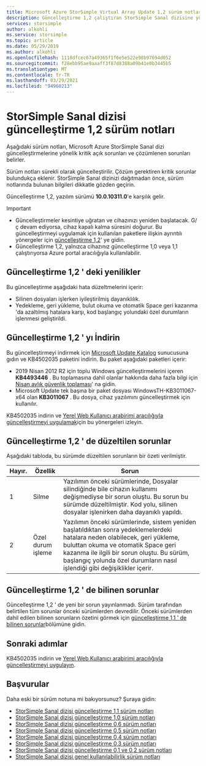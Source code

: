 ```yaml
---
title: Microsoft Azure StorSimple Virtual Array Update 1,2 sürüm notları | Microsoft Docs
description: Güncelleştirme 1,2 çalıştıran StorSimple Sanal dizisine yönelik kritik açık sorunlar ve çözümleri açıklar.
services: storsimple
author: alkohli
ms.service: storsimple
ms.topic: article
ms.date: 05/29/2019
ms.author: alkohli
ms.openlocfilehash: 1118dfcec67a49365f1f6e5e522e98b97694d052
ms.sourcegitcommit: f28ebb95ae9aaaff3f87d8388a09b41e0b3445b5
ms.translationtype: MT
ms.contentlocale: tr-TR
ms.lasthandoff: 03/29/2021
ms.locfileid: "94960213"
---
```

# <a name="storsimple-virtual-array-update-12-release-notes"></a>StorSimple Sanal dizisi güncelleştirme 1,2 sürüm notları

Aşağıdaki sürüm notları, Microsoft Azure StorSimple Sanal dizi güncelleştirmelerine yönelik kritik açık sorunları ve çözümlenen sorunları belirler.

Sürüm notları sürekli olarak güncelleştirilir. Çözüm gerektiren kritik sorunlar bulundukça eklenir. StorSimple Sanal dizinizi dağıtmadan önce, sürüm notlarında bulunan bilgileri dikkatle gözden geçirin.

Güncelleştirme 1,2, yazılım sürümü **10.0.10311.0**'e karşılık gelir.

> [!IMPORTANT]
> - Güncelleştirmeler kesintiye uğratan ve cihazınızı yeniden başlatacak. G/ç devam ediyorsa, cihaz kapalı kalma süresini doğurur. Bu güncelleştirmeyi uygulamak için kullanılan paketlere ilişkin ayrıntılı yönergeler için [güncelleştirme 1,2](#download-update-12)' ye gidin.
> - Güncelleştirme 1,2, yalnızca cihazınız güncelleştirme 1,0 veya 1,1 çalıştırıyorsa Azure portal aracılığıyla kullanılabilir.

## <a name="whats-new-in-update-12"></a>Güncelleştirme 1,2 ' deki yenilikler

Bu güncelleştirme aşağıdaki hata düzeltmelerini içerir:

- Silinen dosyaları işlerken iyileştirilmiş dayanıklılık.
- Yedekleme, geri yükleme, bulut okuma ve otomatik Space geri kazanma 'da azaltılmış hatalara karşı, kod başlangıç yolundaki özel durumların işlenmesi geliştirildi.

## <a name="download-update-12"></a>Güncelleştirme 1,2 ' yı İndirin

Bu güncelleştirmeyi indirmek için [Microsoft Update Katalog](https://www.catalog.update.microsoft.com/Home.aspx) sunucusuna gıdın ve KB4502035 paketini indirin. Bu paket aşağıdaki paketleri içerir:

 - 2019 Nisan 2012 R2 için toplu Windows güncelleştirmelerini içeren **KB4493446** . Bu toplamasına dahil olanlar hakkında daha fazla bilgi için [Nisan aylık güvenlik toplaması](https://support.microsoft.com/help/4493446/windows-8-1-update-kb4493446)' na gidin.
 - Microsoft Update tek başına bir paket dosyası WindowsTH-KB3011067-x64 olan **KB3011067** . Bu dosya, cihaz yazılımını güncelleştirmek için kullanılır.

KB4502035 indirin ve [Yerel Web Kullanıcı arabirimi aracılığıyla güncelleştirmeyi uygulamak](storsimple-virtual-array-install-update-11.md#use-the-local-web-ui)için bu yönergeleri izleyin.

## <a name="issues-fixed-in-update-12"></a>Güncelleştirme 1,2 ' de düzeltilen sorunlar

Aşağıdaki tabloda, bu sürümde düzeltilen sorunların bir özeti verilmiştir.

| Hayır. | Özellik | Sorun |
| --- | --- | --- |
| 1 |Silme| Yazılımın önceki sürümlerinde, Dosyalar silindiğinde bile cihazın kullanımı değişmediyse bir sorun oluştu. Bu sorun bu sürümde düzeltilmiştir. Kod yolu, silinen dosyalar işlenirken daha dayanıklı yapıldı.|
| 2 |Özel durum işleme| Yazılımın önceki sürümlerinde, sistem yeniden başlatıldıktan sonra yedeklemelerdeki hatalara neden olabilecek, geri yükleme, buluttan okuma ve otomatik Space geri kazanma ile ilgili bir sorun oluştu. Bu sürüm, başlangıç yolunda özel durumların nasıl işlendiği gibi değişiklikler içerir.|

## <a name="known-issues-in-update-12"></a>Güncelleştirme 1,2 ' de bilinen sorunlar

Güncelleştirme 1,2 ' de yeni bir sorun yayınlanmadı. Sürüm tarafından belirtilen tüm sorunlar önceki sürümlerden devredilir. Önceki sürümlerden dahil edilen bilinen sorunların özetini görmek için [güncelleştirme 1,1 ' de bilinen sorunlar](storsimple-virtual-array-update-11-release-notes.md#known-issues-in-update-11)bölümüne gidin.

## <a name="next-steps"></a>Sonraki adımlar

KB4502035 indirin ve [Yerel Web Kullanıcı arabirimi aracılığıyla güncelleştirmeyi uygulayın](storsimple-virtual-array-install-update-11.md#use-the-local-web-ui).

## <a name="references"></a>Başvurular

Daha eski bir sürüm notuna mi bakıyorsunuz? Şuraya gidin:
* [StorSimple Sanal dizisi güncelleştirme 1,1 sürüm notları](storsimple-virtual-array-update-11-release-notes.md)
* [StorSimple Sanal dizisi güncelleştirme 1,0 sürüm notları](storsimple-virtual-array-update-1-release-notes.md)
* [StorSimple Sanal dizisi güncelleştirme 0,6 sürüm notları](storsimple-virtual-array-update-06-release-notes.md)
* [StorSimple Sanal dizisi güncelleştirme 0,5 sürüm notları](storsimple-virtual-array-update-05-release-notes.md)
* [StorSimple Sanal dizisi güncelleştirme 0,4 sürüm notları](storsimple-virtual-array-update-04-release-notes.md)
* [StorSimple Sanal dizisi güncelleştirme 0,3 sürüm notları](storsimple-ova-update-03-release-notes.md)
* [StorSimple Sanal dizisi güncelleştirme 0,1 ve 0,2 sürüm notları](storsimple-ova-update-01-release-notes.md)
* [StorSimple Sanal dizisi genel kullanılabilirlik sürüm notları](./storsimple-virtual-array-update-06-release-notes.md)